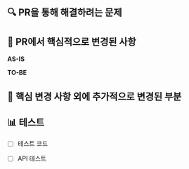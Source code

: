 ## 🔍 PR을 통해 해결하려는 문제


## 🔑 PR에서 핵심적으로 변경된 사항
<!-- 이 PR에서 어떤점들이 변경되었는지 기술해주세요. 가급적이면 as-is, to-be를 활용해서 작성해주세요.  -->
**AS-IS**

**TO-BE**

## 📄 핵심 변경 사항 외에 추가적으로 변경된 부분
<!-- 없으면 없음으로 표기  -->

## 📊 테스트
- [ ] 테스트 코드
<!-- 테스트 방식 상세기술 권장 --> 
    
- [ ] API 테스트 
<!-- 테스트 방식 상세기술 권장 --> 
